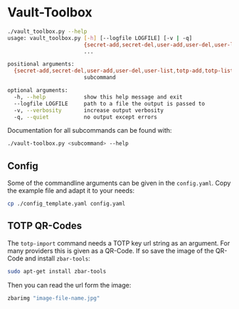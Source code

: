 # Vault-Toolbox

```bash
./vault_toolbox.py --help
usage: vault_toolbox.py [-h] [--logfile LOGFILE] [-v | -q]
                        {secret-add,secret-del,user-add,user-del,user-list,totp-add,totp-list,totp-read,totp-del,totp-import,unwrap,export,import_from_csv}
                        ...

positional arguments:
  {secret-add,secret-del,user-add,user-del,user-list,totp-add,totp-list,totp-read,totp-del,totp-import,unwrap,export,import_from_csv}
                        subcommand

optional arguments:
  -h, --help            show this help message and exit
  --logfile LOGFILE     path to a file the output is passed to
  -v, --verbosity       increase output verbosity
  -q, --quiet           no output except errors
```

Documentation for all subcommands can be found with:

```bash
./vault-toolbox.py <subcommand> --help
```

## Config

Some of the commandline arguments can be given in the `config.yaml`. Copy the example file and adapt it to your needs:
```bash
cp ./config_template.yaml config.yaml
```

## TOTP QR-Codes

The `totp-import` command needs a TOTP key url string as an argument. For many providers this is given as a QR-Code. If so save the image of the QR-Code and install `zbar-tools`:
```bash
sudo apt-get install zbar-tools
```
Then you can read the url form the image:
```bash
zbarimg "image-file-name.jpg"
```

<!-- TODO: add more documentation -->
<!-- TODO: add argcomplete docu -->

